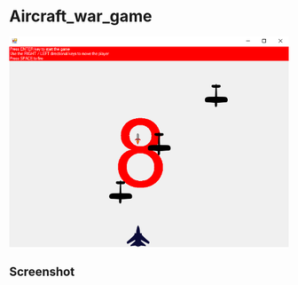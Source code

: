 # Aircraft_war_game

![screen shot](https://github.com/namigaliyev/Aircraft_war_game/blob/master/img/screentshot.PNG)

## Screenshot
